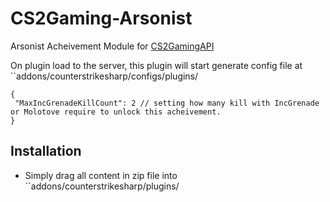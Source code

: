 # CS2Gaming-Arsonist
 Arsonist Acheivement Module for [CS2GamingAPI](https://github.com/oylsister/CS2GamingAPI/)

 On plugin load to the server, this plugin will start generate config file at ``addons/counterstrikesharp/configs/plugins/
 ```jsonc
{
  "MaxIncGrenadeKillCount": 2 // setting how many kill with IncGrenade or Molotove require to unlock this acheivement.
}
 ```

## Installation
- Simply drag all content in zip file into ``addons/counterstrikesharp/plugins/
